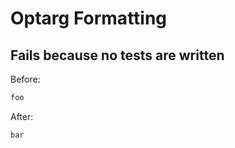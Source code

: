 <!-- gen:mayoverwrite -->
# Optarg Formatting

## Fails because no tests are written

Before:
```ruby
foo
```

After:
```ruby
bar
```
